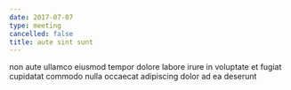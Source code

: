 ```yaml
---
date: 2017-07-07
type: meeting
cancelled: false
title: aute sint sunt
---
```

non aute ullamco eiusmod tempor dolore labore irure in voluptate et fugiat cupidatat commodo nulla occaecat adipiscing dolor ad ea deserunt